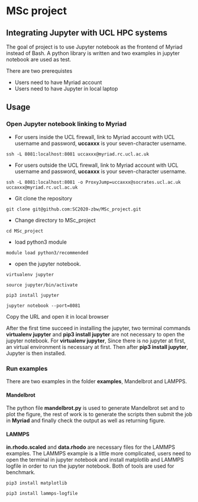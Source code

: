 # MSc project

## Integrating Jupyter with UCL HPC systems

The goal of project is to use Jupyter notebook as the frontend of Myriad instead of Bash. A python library is written and two examples in jupyter notebook are used as test.

There are two prerequistes
 *  Users need to have Myriad account
 *  Users need to have Jupyter in local laptop

## Usage

### Open Jupyter notebook linking to Myriad

 * For users inside the UCL firewall, link to Myriad account with UCL username and password, **uccaxxx** is your seven-character username.
```shell
ssh -L 8081:localhost:8081 uccaxxx@myriad.rc.ucl.ac.uk
```
 * For users outside the UCL firewall, link to Myriad account with UCL username and password, **uccaxxx** is your seven-character username.
```shell
ssh -L 8081:localhost:8081 -o ProxyJump=uccaxxx@socrates.ucl.ac.uk uccaxxx@myriad.rc.ucl.ac.uk
```
 * Git clone the repository
```shell
git clone git@github.com:SC2020-zbw/MSc_project.git
```
 * Change directory to MSc_project
```shell
cd MSc_project
```
 * load python3 module
```shell
module load python3/recommended
```
 * open the jupyter notebook. 
```shell
virtualenv jupyter
```
```shell
source jupyter/bin/activate
```
```shell
pip3 install jupyter
```
```shell
jupyter notebook --port=8081
```
Copy the URL and open it in local browser

After the first time succeed in installing the jupyter, two terminal commands **virtualenv jupyter** and **pip3 install jupyter** are not necessary to open the jupyter notebook. 
For **virtualenv jupyter**, Since there is no jupyter at first, an virtual environment is necessary at first. Then after **pip3 install jupyter**, Jupyter is then installed.

### Run examples

There are two examples in the folder **examples**, Mandelbrot and LAMPPS.

#### Mandelbrot

The python file **mandelbrot.py** is used to generate Mandelbrot set and to plot the figure, the rest of work is to generate the scripts then submit the job in **Myriad** and finally check the output as well as returning figure.

#### LAMMPS

**in.rhodo.scaled** and **data.rhodo** are necessary files for the LAMMPS examples. The LAMMPS example is a little more complicated, users need to open the terminal in jupyter notebook and install matplotlib and LAMMPS logfile in order to run the jupyter notebook. Both of tools are used for benchmark.
```shell
pip3 install matplotlib
```
```shell
pip3 install lammps-logfile
```
